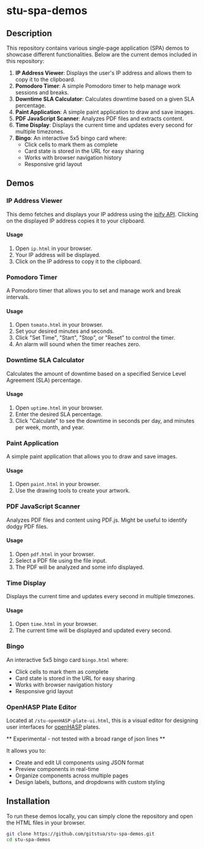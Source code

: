 # stu-spa-demos

## Description
This repository contains various single-page application (SPA) demos to showcase different functionalities. Below are the current demos included in this repository:

1. **IP Address Viewer**: Displays the user's IP address and allows them to copy it to the clipboard.
2. **Pomodoro Timer**: A simple Pomodoro timer to help manage work sessions and breaks.
3. **Downtime SLA Calculator**: Calculates downtime based on a given SLA percentage.
4. **Paint Application**: A simple paint application to draw and save images.
5. **PDF JavaScript Scanner**: Analyzes PDF files and extracts content.
6. **Time Display**: Displays the current time and updates every second for multiple timezones.
7. **Bingo**: An interactive 5x5 bingo card where:
   - Click cells to mark them as complete
   - Card state is stored in the URL for easy sharing
   - Works with browser navigation history
   - Responsive grid layout

## Demos

### IP Address Viewer
This demo fetches and displays your IP address using the [ipify API](https://www.ipify.org). Clicking on the displayed IP address copies it to your clipboard.

#### Usage
1. Open `ip.html` in your browser.
2. Your IP address will be displayed.
3. Click on the IP address to copy it to the clipboard.

### Pomodoro Timer
A Pomodoro timer that allows you to set and manage work and break intervals.

#### Usage
1. Open `tomato.html` in your browser.
2. Set your desired minutes and seconds.
3. Click "Set Time", "Start", "Stop", or "Reset" to control the timer.
4. An alarm will sound when the timer reaches zero.

### Downtime SLA Calculator
Calculates the amount of downtime based on a specified Service Level Agreement (SLA) percentage.

#### Usage
1. Open `uptime.html` in your browser.
2. Enter the desired SLA percentage.
3. Click "Calculate" to see the downtime in seconds per day, and minutes per week, month, and year.

### Paint Application
A simple paint application that allows you to draw and save images.

#### Usage
1. Open `paint.html` in your browser.
2. Use the drawing tools to create your artwork.

### PDF JavaScript Scanner
Analyzes PDF files and content using PDF.js. Might be useful to identify dodgy PDF files.

#### Usage
1. Open `pdf.html` in your browser.
2. Select a PDF file using the file input.
3. The  PDF will be analyzed and some info displayed.

### Time Display
Displays the current time and updates every second in multiple timezones.

#### Usage
1. Open `time.html` in your browser.
2. The current time will be displayed and updated every second.

### Bingo
An interactive 5x5 bingo card `bingo.html` where:
- Click cells to mark them as complete
- Card state is stored in the URL for easy sharing
- Works with browser navigation history
- Responsive grid layout

### OpenHASP Plate Editor
Located at `/stu-openHASP-plate-ui.html`, this is a visual editor for designing user interfaces for [openHASP](https://www.openhasp.com) plates. 

** Experimental - not tested with a broad range of json lines **

It allows you to:
- Create and edit UI components using JSON format
- Preview components in real-time
- Organize components across multiple pages
- Design labels, buttons, and dropdowns with custom styling

## Installation
To run these demos locally, you can simply clone the repository and open the HTML files in your browser.

```sh
git clone https://github.com/gitstua/stu-spa-demos.git
cd stu-spa-demos